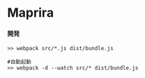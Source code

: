 # Maprira

#### 開発

```
>> webpack src/*.js dist/bundle.js

#自動起動
>> webpack -d --watch src/* dist/bundle.js
```
